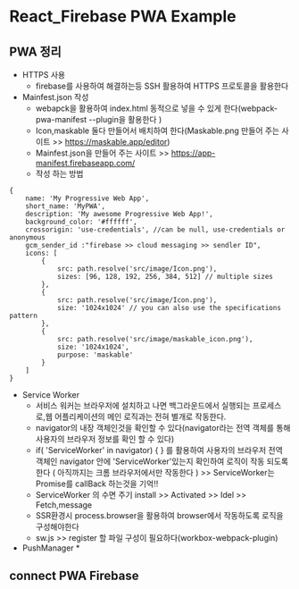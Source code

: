 # React_Firebase PWA Example
## PWA 정리
* HTTPS 사용
    * firebase를 사용하여 해결하는등 SSH 활용하여 HTTPS 프로토콜을 활용한다
* Mainfest.json 작성
    * webapck을 활용하여 index.html 동적으로 넣을 수 있게 한다(webpack-pwa-manifest --plugin을 활용한다 )    
    * Icon,maskable 둘다 만들어서 배치하여 한다(Maskable.png 만들어 주는 사이트 >> https://maskable.app/editor)
    * Mainfest.json을 만들어 주는 사이트 >> https://app-manifest.firebaseapp.com/
    * 작성 하는 방법      
```
{
    name: 'My Progressive Web App',
    short_name: 'MyPWA',
    description: 'My awesome Progressive Web App!',
    background_color: '#ffffff',
    crossorigin: 'use-credentials', //can be null, use-credentials or anonymous
    gcm_sender_id :"firebase >> cloud messaging >> sendler ID", 
    icons: [
        {
            src: path.resolve('src/image/Icon.png'),
            sizes: [96, 128, 192, 256, 384, 512] // multiple sizes
        },
        {
            src: path.resolve('src/image/Icon.png'),
            size: '1024x1024' // you can also use the specifications pattern
        },
        {
            src: path.resolve('src/image/maskable_icon.png'),
            size: '1024x1024',
            purpose: 'maskable'
        }
    ]
}
```  
* Service Worker
    * 서비스 워커는 브라우저에 설치하고 나면 백그라운드에서 실행되는 프로세스로,웹 어플리케이션의 메인 로직과는 전혀 별개로 작동한다.   
    * navigator의 내장 객체인것을 확인할 수 있다(navigator라는 전역 객체를 통해 사용자의 브라우저 정보를 확인 할 수 있다)   
    * if( 'ServiceWorker' in navigator) {  } 를 활용하여 사용자의 브라우저 전역 객체인 navigator 안에 'ServiceWorker'있는지 확인하여 로직이 작동 되도록 한다 ( 아직까지는 크롬 브라우저에서만 작동한다 ) >> ServiceWorker는 Promise를 callBack 하는것을 기억!! 
    * ServiceWorker 의 수면 주기 install >> Activated >> Idel >> Fetch,message
    * SSR환경시 process.browser을 활용하여 browser에서 작동하도록 로직을 구성해야한다 
    * sw.js >> register 할 파일 구성이 필요하다(workbox-webpack-plugin)   
* PushManager
    * 
## connect PWA Firebase 